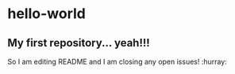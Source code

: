 # hello-world
My first repository... yeah!!!
-----------------------------------
So I am editing README and I am closing any open issues! :hurray:
